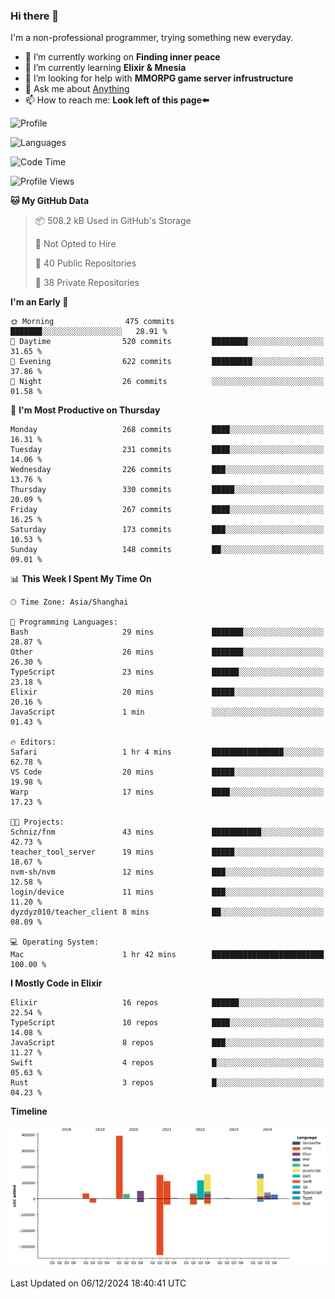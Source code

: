 ### Hi there 👋

I'm a non-professional programmer, trying something new everyday.

<!--
**dyzdyz010/dyzdyz010** is a ✨ _special_ ✨ repository because its `README.md` (this file) appears on your GitHub profile.
-->

- 🔭 I’m currently working on **Finding inner peace**
- 🌱 I’m currently learning **Elixir & Mnesia**
- 🤔 I’m looking for help with **MMORPG game server infrustructure**
- 💬 Ask me about [Anything](https://github.com/dyzdyz010/dyzdyz010/issues)
- 📫 How to reach me: **Look left of this page⬅️**

<!-- - 👯 I’m looking to collaborate on
- 😄 Pronouns: ...
- ⚡ Fun fact: ...
 -->
 
![Profile](https://github-readme-stats.vercel.app/api?username=dyzdyz010&count_private=true&show_icons=true&theme=dracula)

![Languages](https://github-readme-stats.vercel.app/api/top-langs/?username=dyzdyz010&layout=compact&theme=dracula)

<!--START_SECTION:waka-->
![Code Time](http://img.shields.io/badge/Code%20Time-1%2C839%20hrs%2052%20mins-blue)

![Profile Views](http://img.shields.io/badge/Profile%20Views-2-blue)

**🐱 My GitHub Data** 

> 📦 508.2 kB Used in GitHub's Storage 
 > 
> 🚫 Not Opted to Hire
 > 
> 📜 40 Public Repositories 
 > 
> 🔑 38 Private Repositories 
 > 
**I'm an Early 🐤** 

```text
🌞 Morning                475 commits         ███████░░░░░░░░░░░░░░░░░░   28.91 % 
🌆 Daytime                520 commits         ████████░░░░░░░░░░░░░░░░░   31.65 % 
🌃 Evening                622 commits         █████████░░░░░░░░░░░░░░░░   37.86 % 
🌙 Night                  26 commits          ░░░░░░░░░░░░░░░░░░░░░░░░░   01.58 % 
```
📅 **I'm Most Productive on Thursday** 

```text
Monday                   268 commits         ████░░░░░░░░░░░░░░░░░░░░░   16.31 % 
Tuesday                  231 commits         ████░░░░░░░░░░░░░░░░░░░░░   14.06 % 
Wednesday                226 commits         ███░░░░░░░░░░░░░░░░░░░░░░   13.76 % 
Thursday                 330 commits         █████░░░░░░░░░░░░░░░░░░░░   20.09 % 
Friday                   267 commits         ████░░░░░░░░░░░░░░░░░░░░░   16.25 % 
Saturday                 173 commits         ███░░░░░░░░░░░░░░░░░░░░░░   10.53 % 
Sunday                   148 commits         ██░░░░░░░░░░░░░░░░░░░░░░░   09.01 % 
```


📊 **This Week I Spent My Time On** 

```text
🕑︎ Time Zone: Asia/Shanghai

💬 Programming Languages: 
Bash                     29 mins             ███████░░░░░░░░░░░░░░░░░░   28.87 % 
Other                    26 mins             ███████░░░░░░░░░░░░░░░░░░   26.30 % 
TypeScript               23 mins             ██████░░░░░░░░░░░░░░░░░░░   23.18 % 
Elixir                   20 mins             █████░░░░░░░░░░░░░░░░░░░░   20.16 % 
JavaScript               1 min               ░░░░░░░░░░░░░░░░░░░░░░░░░   01.43 % 

🔥 Editors: 
Safari                   1 hr 4 mins         ████████████████░░░░░░░░░   62.78 % 
VS Code                  20 mins             █████░░░░░░░░░░░░░░░░░░░░   19.98 % 
Warp                     17 mins             ████░░░░░░░░░░░░░░░░░░░░░   17.23 % 

🐱‍💻 Projects: 
Schniz/fnm               43 mins             ███████████░░░░░░░░░░░░░░   42.73 % 
teacher_tool_server      19 mins             █████░░░░░░░░░░░░░░░░░░░░   18.67 % 
nvm-sh/nvm               12 mins             ███░░░░░░░░░░░░░░░░░░░░░░   12.58 % 
login/device             11 mins             ███░░░░░░░░░░░░░░░░░░░░░░   11.20 % 
dyzdyz010/teacher_client 8 mins              ██░░░░░░░░░░░░░░░░░░░░░░░   08.09 % 

💻 Operating System: 
Mac                      1 hr 42 mins        █████████████████████████   100.00 % 
```

**I Mostly Code in Elixir** 

```text
Elixir                   16 repos            ██████░░░░░░░░░░░░░░░░░░░   22.54 % 
TypeScript               10 repos            ████░░░░░░░░░░░░░░░░░░░░░   14.08 % 
JavaScript               8 repos             ███░░░░░░░░░░░░░░░░░░░░░░   11.27 % 
Swift                    4 repos             █░░░░░░░░░░░░░░░░░░░░░░░░   05.63 % 
Rust                     3 repos             █░░░░░░░░░░░░░░░░░░░░░░░░   04.23 % 
```



**Timeline**

![Lines of Code chart](https://raw.githubusercontent.com/dyzdyz010/dyzdyz010/master/assets/bar_graph.png)


 Last Updated on 06/12/2024 18:40:41 UTC
<!--END_SECTION:waka-->
